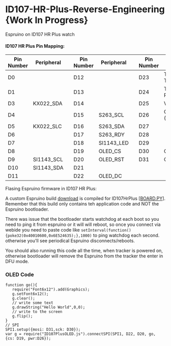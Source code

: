 # ID107-HR-Plus-Reverse-Engineering {Work In Progress}
Espruino on ID107 HR Plus watch 

#### ID107 HR Plus Pin Mapping: 
|  Pin Number | Peripheral  |   | Pin Number  |  Peripheral |   |Pin Number|   Peripheral|
| ------------ | ------------ | ------------ | ------------ | ------------ | ------------ | ------------ | ------------ |
| D0  |   |   | D12  |   |   | D23  |  TEST_PAD_1 Serial UART Tx |
|  D1 |   |   |  D13 |   |   |  D24 |  TEST_PAD_2  Serial UART Rx |
| D3  |  KX022_SDA |   | D14  |   |   |  D25 | VIBRATION (HIGH = ON)   |
| D4  |   |   | D15  | S263_SCL   |   |  D26 |   OLED_POWER_CONTROL (HIGH = ON)  |
| D5  |  KX022_SLC |   | D16  | S263_SDA  |   |  D27 |   |
|D6   |   |   |D17   | S263_RDY   |   | D28  |   |
|  D7 |   |   |D18   | SI1143_LED   |   | D29  |   |
|  D8 |   |   | D19  |OLED_CS    |   | D30  | OLED_CLK   |
| D9  |   SI1143_SCL  |   |  D20 |  OLED_RST  |   | D31  |  OLED_MOSI 31 |
| D10  |   SI1143_SDA |   | D21  |   |   |   |   |
| D11  |   |   |  D22 | OLED_DC  |    |   |   |


Flasing Espruino firmware in ID107 HR Plus:

A custom Espruino build [download](https://github.com/abhigkar/ID107-HR-Plus-Reverse-Engineering/blob/master/Espruino/espruino_2v04.15_572.zip "download") is compiled for ID107HrPlus [[BOARD.PY](https://github.com/abhigkar/ID107-HR-Plus-Reverse-Engineering/blob/master/Espruino/ID107.py "BOARD.PY")]. Remember that this build only contains teh application code and NOT the Espruino bootloader.

There was issue that the bootloader starts watchdog at each boot so you need to ping it from espruino or it will will reboot, so once you connect via webide you need to paste code like `setInterval(function(){poke32(0x40010600,0x6E524635);},1000)` to ping watchdog each second. otherwise you'll see periodical Espruino disconnects/reboots.

You should also running this code all the time, when tracker is powered on, otherwise bootloader will remove the Espruino from the tracker the enter in DFU mode.

### OLED Code


    function go(){
       require("Font6x12").add(Graphics);
       g.setFont6x12();
       g.clear();
       // write some text
       g.drawString("Hello World",0,0);
       // write to the screen
       g.flip(); 
    }
    // SPI
    SPI1.setup({mosi: D31,sck: D30});
    var g = require("ID107PlusOLED.js").connectSPI(SPI1, D22, D20, go, {cs: D19, pwr:D26});
    
    
